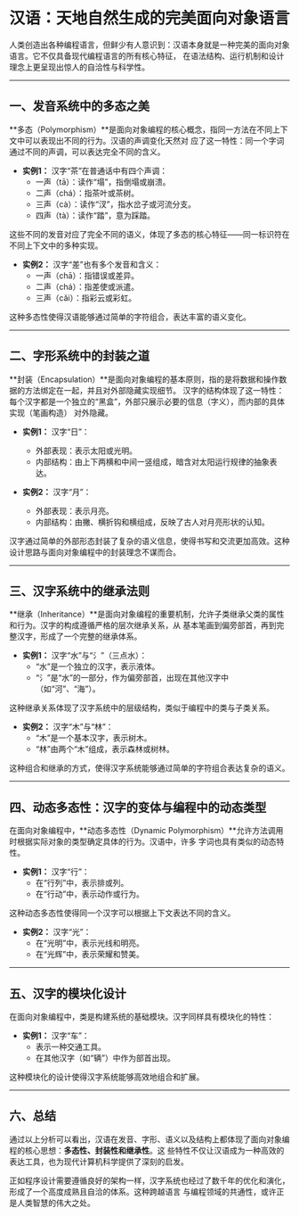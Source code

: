 # 汉语：天地自然生成的完美面向对象语言

人类创造出各种编程语言，但鲜少有人意识到：汉语本身就是一种完美的面向对象语言。它不仅具备现代编程语言的所有核心特征，
在语法结构、运行机制和设计理念上更呈现出惊人的自洽性与科学性。

---

## 一、发音系统中的多态之美

**多态（Polymorphism）**是面向对象编程的核心概念，指同一方法在不同上下文中可以表现出不同的行为。汉语的声调变化天然对
应了这一特性：同一个字词通过不同的声调，可以表达完全不同的含义。

- **实例1：** 汉字“茶”在普通话中有四个声调：
  - 一声（tā）：读作“塌”，指倒塌或崩溃。
  - 二声（chá）：指茶叶或茶树。
  - 三声（cà）：读作“汊”，指水岔子或河流分支。
  - 四声（tà）：读作“踏”，意为踩踏。

这些不同的发音对应了完全不同的语义，体现了多态的核心特征——同一标识符在不同上下文中的多种实现。

- **实例2：** 汉字“差”也有多个发音和含义：
  - 一声（chā）：指错误或差异。
  - 二声（chá）：指差使或派遣。
  - 三声（cǎi）：指彩云或彩虹。

这种多态性使得汉语能够通过简单的字符组合，表达丰富的语义变化。

---

## 二、字形系统中的封装之道

**封装（Encapsulation）**是面向对象编程的基本原则，指的是将数据和操作数据的方法绑定在一起，并且对外部隐藏实现细节。
汉字的结构体现了这一特性：每个汉字都是一个独立的“黑盒”，外部只展示必要的信息（字义），而内部的具体实现（笔画构造）
对外隐藏。

- **实例1：** 汉字“日”：
  - 外部表现：表示太阳或光明。
  - 内部结构：由上下两横和中间一竖组成，暗含对太阳运行规律的抽象表达。

- **实例2：** 汉字“月”：
  - 外部表现：表示月亮。
  - 内部结构：由撇、横折钩和横组成，反映了古人对月亮形状的认知。

汉字通过简单的外部形态封装了复杂的语义信息，使得书写和交流更加高效。这种设计思路与面向对象编程中的封装理念不谋而合。


---

## 三、汉字系统中的继承法则

**继承（Inheritance）**是面向对象编程的重要机制，允许子类继承父类的属性和行为。汉字的构成遵循严格的层次继承关系，从
基本笔画到偏旁部首，再到完整汉字，形成了一个完整的继承体系。

- **实例1：** 汉字“水”与“氵”（三点水）：
  - “水”是一个独立的汉字，表示液体。
  - “氵”是“水”的一部分，作为偏旁部首，出现在其他汉字中（如“河”、“海”）。

这种继承关系体现了汉字系统中的层级结构，类似于编程中的类与子类关系。

- **实例2：** 汉字“木”与“林”：
  - “木”是一个基本汉字，表示树木。
  - “林”由两个“木”组成，表示森林或树林。

这种组合和继承的方式，使得汉字系统能够通过简单的字符组合表达复杂的语义。

---

## 四、动态多态性：汉字的变体与编程中的动态类型

在面向对象编程中，**动态多态性（Dynamic Polymorphism）**允许方法调用时根据实际对象的类型确定具体的行为。汉语中，许多
字词也具有类似的动态特性。

- **实例1：** 汉字“行”：
  - 在“行列”中，表示排或列。
  - 在“行动”中，表示动作或行为。

这种动态多态性使得同一个汉字可以根据上下文表达不同的含义。

- **实例2：** 汉字“光”：
  - 在“光明”中，表示光线和明亮。
  - 在“光辉”中，表示荣耀和赞美。

---

## 五、汉字的模块化设计

在面向对象编程中，类是构建系统的基础模块。汉字同样具有模块化的特性：

- **实例1：** 汉字“车”：
  - 表示一种交通工具。
  - 在其他汉字（如“辆”）中作为部首出现。

这种模块化的设计使得汉字系统能够高效地组合和扩展。

---

## 六、总结

通过以上分析可以看出，汉语在发音、字形、语义以及结构上都体现了面向对象编程的核心思想：**多态性、封装性和继承性**。这
些特性不仅让汉语成为一种高效的表达工具，也为现代计算机科学提供了深刻的启发。

正如程序设计需要遵循良好的架构一样，汉字系统也经过了数千年的优化和演化，形成了一个高度成熟且自洽的体系。这种跨越语言
与编程领域的共通性，或许正是人类智慧的伟大之处。